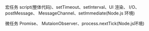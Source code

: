 宏任务
script(整体代码)、setTimeout、setInterval、UI 渲染、 I/O、postMessage、 MessageChannel、setImmediate(Node.js 环境)

微任务
Promise、 MutaionObserver、process.nextTick(Node.js环境)